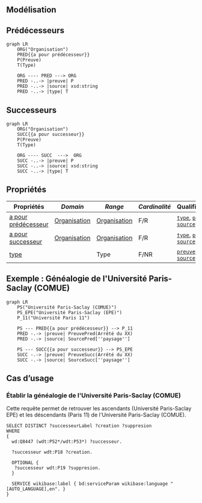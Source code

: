 ## Modélisation

## Prédécesseurs

```mermaid
graph LR
    ORG("Organisation")
    PRED{{a pour prédécesseur}}
    P(Preuve)
    T(Type)

    ORG ---- PRED ---> ORG
    PRED -..-> |preuve| P
    PRED -..-> |source| xsd:string
    PRED -..-> |type| T
```

## Successeurs

```mermaid
graph LR
    ORG("Organisation")
    SUCC{{a pour successeur}}
    P(Preuve)
    T(Type)
    
    ORG ---- SUCC  --->  ORG
    SUCC -..-> |preuve| P
    SUCC -..-> |source| xsd:string
    SUCC -..-> |type| T
```

## Propriétés

| **Propriétés**                                                            | ***Domain***                                       | ***Range***                                                       | ***Cardinalité*** | **Qualificatifs**                                                                                                                       |
| ------------------------------------------------------------------------- | -------------------------------------------------- | ----------------------------------------------------------------- | ----------------- | --------------------------------------------------------------------------------------------------------------------------------------- |
| [a pour prédécesseur](../Ontologie/Propriétés/a%20pour%20prédécesseur.md) | [Organisation](../Ontologie/Classes/Organisation/) | [Organisation](../Ontologie/Classes/Organisation/Organisation.md) | F/R               | [`type`](../Ontologie/Propriétés/type.md), [`preuve`](../Ontologie/Propriétés/preuve.md), [`source`](../Ontologie/Propriétés/source.md) |
| [a pour successeur](../Ontologie/Propriétés/a%20pour%20successeur.md)     | [Organisation](../Ontologie/Classes/Organisation/) | [Organisation](../Ontologie/Classes/Organisation/Organisation.md) | F/R               | [`type`](../Ontologie/Propriétés/type.md), [`preuve`](../Ontologie/Propriétés/preuve.md), [`source`](../Ontologie/Propriétés/source.md) |
| [type](../Ontologie/Propriétés/type.md)                                   |                                                    | Type                                                              | F/NR              | [`preuve`](../Ontologie/Propriétés/preuve.md), [`source`](../Ontologie/Propriétés/source.md)                                            |


## Exemple : Généalogie de l'Université Paris-Saclay (COMUE)

```mermaid
graph LR
    PS("Université Paris-Saclay (COMUE)")
    PS_EPE("Université Paris-Saclay (EPE)")
    P_11("Université Paris 11")

    PS --- PRED{{a pour prédécesseur}} --> P_11
    PRED -.-> |preuve| PreuvePred(Arrêté du XX)
    PRED -.-> |source| SourcePred[''paysage'']

    PS --- SUCC{{a pour successeur}} --> PS_EPE
    SUCC -.-> |preuve| PreuveSucc(Arrêté du XX)
    SUCC -.-> |source| SourceSucc[''paysage'']
```

## Cas d’usage

### Établir la généalogie de l'Université Paris-Saclay (COMUE)

Cette requête permet de retrouver les ascendants (Université Paris-Saclay EPE) et les déscendants (Paris 11) de l'Université Paris-Saclay (COMUE).

```sparql
SELECT DISTINCT ?successeurLabel ?creation ?suppresion
WHERE 
{
  wd:Q8447 (wdt:P52*/wdt:P53*) ?successeur.
  
  ?successeur wdt:P18 ?creation.
  
  OPTIONAL {
   ?successeur wdt:P19 ?suppresion. 
  }
  
  SERVICE wikibase:label { bd:serviceParam wikibase:language "[AUTO_LANGUAGE],en". }
}
```